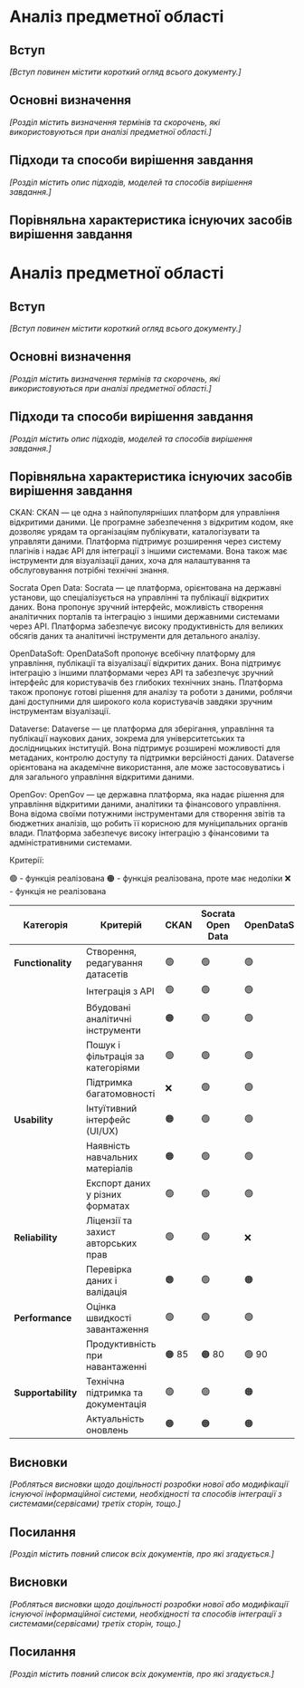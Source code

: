 # Аналіз предметної області

## Вступ

*[Вступ повинен містити короткий огляд всього документу.]*


## Основні визначення

*[Розділ містить визначення термінів та скорочень, які використовуються при аналізі предметної області.]*

## Підходи та способи вирішення завдання

*[Розділ містить опис підходів, моделей та способів вирішення завдання.]*

## Порівняльна характеристика існуючих засобів вирішення завдання

# Аналіз предметної області

## Вступ

*[Вступ повинен містити короткий огляд всього документу.]*


## Основні визначення

*[Розділ містить визначення термінів та скорочень, які використовуються при аналізі предметної області.]*

## Підходи та способи вирішення завдання

*[Розділ містить опис підходів, моделей та способів вирішення завдання.]*

## Порівняльна характеристика існуючих засобів вирішення завдання

CKAN: CKAN — це одна з найпопулярніших платформ для управління відкритими даними. Це програмне забезпечення з відкритим кодом, яке дозволяє урядам та організаціям публікувати, каталогізувати та управляти даними. Платформа підтримує розширення через систему плагінів і надає API для інтеграції з іншими системами. Вона також має інструменти для візуалізації даних, хоча для налаштування та обслуговування потрібні технічні знання.

Socrata Open Data: Socrata — це платформа, орієнтована на державні установи, що спеціалізується на управлінні та публікації відкритих даних. Вона пропонує зручний інтерфейс, можливість створення аналітичних порталів та інтеграцію з іншими державними системами через API. Платформа забезпечує високу продуктивність для великих обсягів даних та аналітичні інструменти для детального аналізу.

OpenDataSoft: OpenDataSoft пропонує всебічну платформу для управління, публікації та візуалізації відкритих даних. Вона підтримує інтеграцію з іншими платформами через API та забезпечує зручний інтерфейс для користувачів без глибоких технічних знань. Платформа також пропонує готові рішення для аналізу та роботи з даними, роблячи дані доступними для широкого кола користувачів завдяки зручним інструментам візуалізації.

Dataverse: Dataverse — це платформа для зберігання, управління та публікації наукових даних, зокрема для університетських та дослідницьких інституцій. Вона підтримує розширені можливості для метаданих, контролю доступу та підтримки версійності даних. Dataverse орієнтована на академічне використання, але може застосовуватись і для загального управління відкритими даними.

OpenGov: OpenGov — це державна платформа, яка надає рішення для управління відкритими даними, аналітики та фінансового управління. Вона відома своїми потужними інструментами для створення звітів та бюджетних аналізів, що робить її корисною для муніципальних органів влади. Платформа забезпечує високу інтеграцію з фінансовими та адміністративними системами.

Критерії:

🟢 - функція реалізована
🟠 - функція реалізована, проте має недоліки
❌ - функція не реалізована


| Категорія       | Критерій                            | CKAN      | Socrata Open Data | OpenDataSoft         | Dataverse | OpenGov                     |
|-----------------|-------------------------------------|-----------------------------|-----------|-------------------|----------------------|-----------|
| **Functionality**| Створення, редагування датасетів   | 🟢                | 🟢                    | 🟢        | 🟢                         |
|                 | Інтеграція з API                    | 🟢        | 🟢                | 🟢                    | 🟠        | 🟢                         |
|                 | Вбудовані аналітичні інструменти    | 🟠        | 🟢                | 🟢                    | ❌        | 🟢                         |
|                 | Пошук і фільтрація за категоріями   | 🟢        | 🟢                | 🟢                    | 🟢        | 🟢                         |
|                 | Підтримка багатомовності            | ❌        | 🟢                | 🟢                    | ❌        | 🟢                         |
| **Usability**   | Інтуїтивний інтерфейс (UI/UX)       | 🟠        | 🟢                | 🟢                    | 🟢        | 🟢                         |
|                 | Наявність навчальних матеріалів     | 🟠        | 🟢                | 🟢                    | 🟢        | 🟠                         |
|                 | Експорт даних у різних форматах     | 🟢        | 🟢                | 🟢                    | 🟢        | 🟢                         |
| **Reliability** | Ліцензії та захист авторських прав  | 🟢        | 🟢                | ❌                    | 🟢        | 🟢                         |
|                 | Перевірка даних і валідація         | 🟠        | 🟢                | 🟠                    | 🟠        | 🟠                         |
| **Performance** | Оцінка швидкості завантаження       | 🟢        | 🟢                | 🟢                    | 🟢        | 🟢                         |
|                 | Продуктивність при навантаженні     | 🟠 85     | 🟠 80             | 🟢 90                 | ❌ 78     | 🟢 88                      |
| **Supportability**| Технічна підтримка та документація| 🟢        | 🟢                | 🟠                    | 🟢        | 🟢                         |
|                 | Актуальність оновлень               | 🟠        | 🟠                | 🟠                    | 🟢        | 🟠                         |








## Висновки

*[Робляться висновки щодо доцільності розробки нової або модифікації існуючої інформаційної системи, необхідності та способів інтеграції з системами(сервісами) третіх сторін, тощо.]*

## Посилання

*[Розділ містить повний список всіх документів, про які згадується.]*


## Висновки

*[Робляться висновки щодо доцільності розробки нової або модифікації існуючої інформаційної системи, необхідності та способів інтеграції з системами(сервісами) третіх сторін, тощо.]*

## Посилання

*[Розділ містить повний список всіх документів, про які згадується.]*
